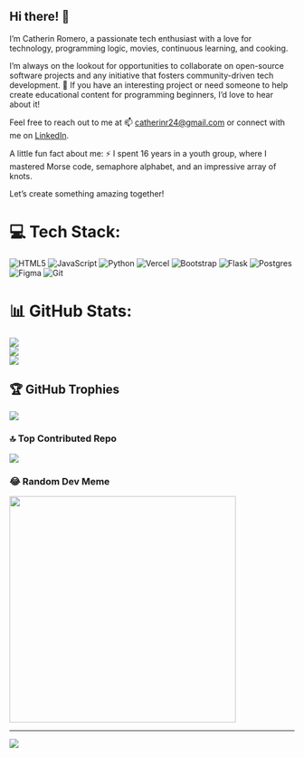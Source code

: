 ## Hi there! 👋

I’m Catherin Romero, a passionate tech enthusiast with a love for technology, programming logic, movies, continuous learning, and cooking.    

I’m always on the lookout for opportunities to collaborate on open-source software projects and any initiative that fosters community-driven tech development. 💞️ If you have an interesting project or need someone to help create educational content for programming beginners, I’d love to hear about it!

Feel free to reach out to me at 📫 [catherinr24@gmail.com](mailto:catherinr24@gmail.com) or connect with me on [LinkedIn](https://www.linkedin.com/in/catherin-romero-web-developer).

A little fun fact about me: ⚡ I spent 16 years in a youth group, where I mastered Morse code, semaphore alphabet, and an impressive array of knots.   

Let’s create something amazing together!

# 💻 Tech Stack:
![HTML5](https://img.shields.io/badge/html5-%23E34F26.svg?style=for-the-badge&logo=html5&logoColor=white) ![JavaScript](https://img.shields.io/badge/javascript-%23323330.svg?style=for-the-badge&logo=javascript&logoColor=%23F7DF1E) ![Python](https://img.shields.io/badge/python-3670A0?style=for-the-badge&logo=python&logoColor=ffdd54) ![Vercel](https://img.shields.io/badge/vercel-%23000000.svg?style=for-the-badge&logo=vercel&logoColor=white) ![Bootstrap](https://img.shields.io/badge/bootstrap-%238511FA.svg?style=for-the-badge&logo=bootstrap&logoColor=white) ![Flask](https://img.shields.io/badge/flask-%23000.svg?style=for-the-badge&logo=flask&logoColor=white) ![Postgres](https://img.shields.io/badge/postgres-%23316192.svg?style=for-the-badge&logo=postgresql&logoColor=white) ![Figma](https://img.shields.io/badge/figma-%23F24E1E.svg?style=for-the-badge&logo=figma&logoColor=white) ![Git](https://img.shields.io/badge/git-%23F05033.svg?style=for-the-badge&logo=git&logoColor=white)
# 📊 GitHub Stats:
![](https://github-readme-stats.vercel.app/api?username=cathe1905&theme=dark&hide_border=false&include_all_commits=false&count_private=false)<br/>
![](https://github-readme-streak-stats.herokuapp.com/?user=cathe1905&theme=dark&hide_border=false)<br/>
![](https://github-readme-stats.vercel.app/api/top-langs/?username=cathe1905&theme=dark&hide_border=false&include_all_commits=false&count_private=false&layout=compact)

## 🏆 GitHub Trophies
![](https://github-profile-trophy.vercel.app/?username=cathe1905&theme=radical&no-frame=false&no-bg=true&margin-w=4)

### 🔝 Top Contributed Repo
![](https://github-contributor-stats.vercel.app/api?username=cathe1905&limit=5&theme=dark&combine_all_yearly_contributions=true)

### 😂 Random Dev Meme
<img src='https://memer-new.vercel.app/' style="height: 400px;"/>

---
[![](https://visitcount.itsvg.in/api?id=cathe1905&icon=0&color=0)](https://visitcount.itsvg.in)

<!-- Proudly created with GPRM ( https://gprm.itsvg.in ) -->

